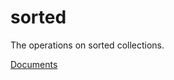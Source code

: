 # sorted

The operations on sorted collections.

[Documents](https://pkg.go.dev/github.com/golang-mods/sorted)
